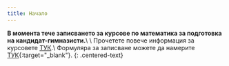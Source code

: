 ```yaml
---
title: Начало
---
```


**В момента тече записването за курсове по математика за подготовка на
кандидат-гимназисти.**\\
\\
Прочетете повече информация за курсовете [ТУК](course).\\
Формуляра за записване можете да намерите [ТУК](https://goo.gl/forms/kxwWFMP1rajArPHv1){:target="_blank"}.
{: .centered-text}
